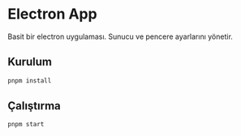 # Electron App

Basit bir electron uygulaması. Sunucu ve pencere ayarlarını yönetir.

## Kurulum

```bash
pnpm install
```

## Çalıştırma

```bash
pnpm start
```
